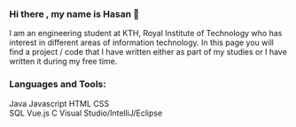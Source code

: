 ### Hi there , my name is Hasan 👋

I am an engineering student at KTH, Royal Institute of Technology
who has interest in different areas of information technology. In this page you will find a project / code that I have written
either as part of my studies or I have written it during my free time.

### Languages and Tools:

Java
Javascript
HTML
CSS  
SQL
Vue.js
C
Visual Studio/IntelliJ/Eclipse



<!--
**HasanAlzubeidi/HasanAlzubeidi** is a ✨ _special_ ✨ repository because its `README.md` (this file) appears on your GitHub profile.

Here are some ideas to get you started:

- 🔭 I’m currently working on ...
- 🌱 I’m currently learning ...
- 👯 I’m looking to collaborate on ...
- 🤔 I’m looking for help with ...
- 💬 Ask me about ...
- 📫 How to reach me: ...
- 😄 Pronouns: ...
- ⚡ Fun fact: ...
-->
